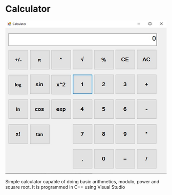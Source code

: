 # Calculator

  ![Calculator Screenshot](Images/CalculatorDesign.jpg)

Simple calculator capable of doing basic arithmetics, modulo, power and square root.
It is programmed in C++ using Visual Studio